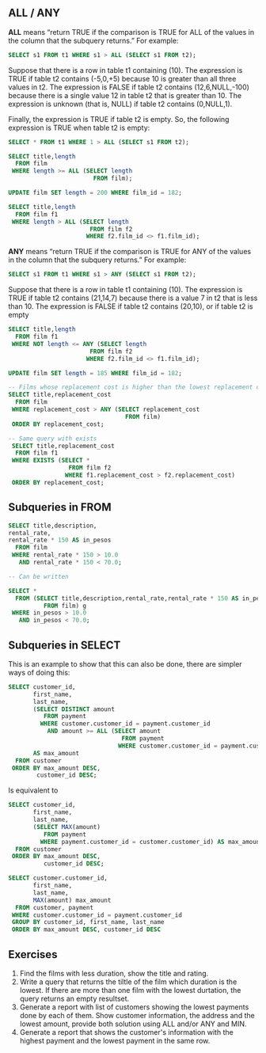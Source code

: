 ## ALL / ANY

**ALL** means “return TRUE if the comparison is TRUE for ALL of the values in the column that the subquery returns.” 
For example:

```sql
SELECT s1 FROM t1 WHERE s1 > ALL (SELECT s1 FROM t2);
```

Suppose that there is a row in table t1 containing (10). The expression is TRUE if table t2 contains (-5,0,+5)
because 10 is greater than all three values in t2.
The expression is FALSE if table t2 contains (12,6,NULL,-100) because there is a single value 12 in table t2 
that is greater than 10. The expression is unknown (that is, NULL) if table t2 contains (0,NULL,1).

Finally, the expression is TRUE if table t2 is empty. So, the following expression is TRUE when table t2 is empty:
```sql
SELECT * FROM t1 WHERE 1 > ALL (SELECT s1 FROM t2);
```

```sql
SELECT title,length 
  FROM film 
 WHERE length >= ALL (SELECT length 
                        FROM film);
```                         


```sql
UPDATE film SET length = 200 WHERE film_id = 182;

SELECT title,length 
  FROM film f1 
 WHERE length > ALL (SELECT length 
                       FROM film f2
                      WHERE f2.film_id <> f1.film_id);
```


**ANY** means  “return TRUE if the comparison is TRUE for ANY of the values in the column that the subquery returns.”
For example:

```sql
SELECT s1 FROM t1 WHERE s1 > ANY (SELECT s1 FROM t2);
```

Suppose that there is a row in table t1 containing (10). The expression is TRUE if table t2 contains (21,14,7) 
because there is a value 7 in t2 that is less than 10. 
The expression is FALSE if table t2 contains (20,10), or if table t2 is empty

```sql
SELECT title,length 
  FROM film f1 
 WHERE NOT length <= ANY (SELECT length 
                       FROM film f2 
                      WHERE f2.film_id <> f1.film_id);

UPDATE film SET length = 185 WHERE film_id = 182;                       
```

```sql
-- Films whose replacement cost is higher than the lowest replacement cost 
SELECT title,replacement_cost 
  FROM film 
 WHERE replacement_cost > ANY (SELECT replacement_cost 
                                 FROM film) 
 ORDER BY replacement_cost; 

-- Same query with exists
 SELECT title,replacement_cost 
  FROM film f1 
 WHERE EXISTS (SELECT * 
                 FROM film f2 
                WHERE f1.replacement_cost > f2.replacement_cost) 
 ORDER BY replacement_cost; 
```

## Subqueries in FROM

```sql
SELECT title,description,
rental_rate,
rental_rate * 150 AS in_pesos 
  FROM film 
 WHERE rental_rate * 150 > 10.0 
   AND rental_rate * 150 < 70.0;

-- Can be written

SELECT * 
  FROM (SELECT title,description,rental_rate,rental_rate * 150 AS in_pesos 
          FROM film) g 
 WHERE in_pesos > 10.0 
   AND in_pesos < 70.0; 

```    

## Subqueries in SELECT

This is an example to show that this can also be done, there are simpler ways of
doing this:

```sql
SELECT customer_id, 
       first_name, 
       last_name, 
       (SELECT DISTINCT amount 
          FROM payment 
         WHERE customer.customer_id = payment.customer_id 
           AND amount >= ALL (SELECT amount 
                                FROM payment 
                               WHERE customer.customer_id = payment.customer_id))
	   AS max_amount 
  FROM customer 
 ORDER BY max_amount DESC, 
        customer_id DESC;
``` 
Is equivalent to

```sql
SELECT customer_id,
	   first_name,
	   last_name,
	   (SELECT MAX(amount) 
	      FROM payment 
	     WHERE payment.customer_id = customer.customer_id) AS max_amount
  FROM customer
 ORDER BY max_amount DESC,
          customer_id DESC;
``` 

```sql
SELECT customer.customer_id, 
       first_name, 
       last_name, 
       MAX(amount) max_amount 
  FROM customer, payment 
 WHERE customer.customer_id = payment.customer_id 
 GROUP BY customer_id, first_name, last_name 
 ORDER BY max_amount DESC, customer_id DESC 
 ```

## Exercises

1. Find the films with less duration, show the title and rating.
2. Write a query that returns the tiltle of the film which duration is the lowest. If there are more than one film with the lowest durtation, the query returns an empty resultset.
3. Generate a report with list of customers showing the lowest payments done by each of them. Show customer information, the address and the lowest amount, provide both solution using ALL and/or ANY and MIN.
4. Generate a report that shows the customer's information with the highest payment and the lowest payment in the same row.
